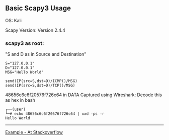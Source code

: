 ## Basic Scapy3 Usage
OS: Kali

Scapy Version: Version 2.4.4


### scapy3 as root:

"S and D as in Source and Destination"
```
S="127.0.0.1"
D="127.0.0.1"
MSG="Hello World"

send(IP(src=S,dst=D)/ICMP()/MSG)
send(IP(src=S,dst=D)/TCP()/MSG)
```
48656c6c6f20576f726c64 in DATA Captured using Wireshark:
Decode this as hex in bash

```
┌──(user)
└─# echo 48656c6c6f20576f726c64 | xxd -ps -r
Hello World
```

-------------------


[Example - At Stackoverflow](https://stackoverflow.com/questions/17971398/sending-packets-with-scapy-within-python-environment#17982399)

